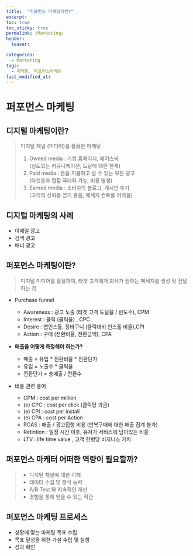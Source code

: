```yaml
---
title:  "퍼포먼스 마케팅이란?"
excerpt: 
toc: true
toc_sticky: true
permalink: /Marketing/
header:
  teaser: 

categories:
  - Marketing
tags:
  - 마케팅, 퍼포먼스마케팅
last_modified_at: 
---
```


# 퍼포먼스 마케팅

## 디지털 마케팅이란?  
> 디지털 채널 (미디어)를 활용한 마케팅 
> 1. Owned media : 기업 홈페이지, 페이스북   
>    (심도있는 커뮤니케이션, 도달에 대한 한계)
> 2. Paid media : 돈을 지불하고 살 수 있는 모든 광고   
>    (타겟층과 접점 극대화 가능, 비용 발생)
> 3. Earned media : 소비자의 블로그, 게시판 후기  
>    (고객의 신뢰를 얻기 좋음, 메세지 컨트롤 어려움)  

## 디지털 마케팅의 사례 

- 이메일 광고 
- 검색 광고 
- 배너 광고 

## 퍼포먼스 마케팅이란? 
> 디지털 미디어를 활용하여, 타겟 고객에게 회사가 원하는 메세지를 생성 및 전달하는 것 

- Purchase funnel  
  - Awareness : 광고 노출 (타겟 고객 도달율 / 빈도수), CPM
  - Interest : 클릭 (클릭율) , CPC
  - Desire : 앱인스톨, 장바구니 (클릭대비 인스톨 비율),CPI 
  - Action : 구매 (전환비율, 전환금액), CPA 
    


- **매출을 어떻게 측정해야 하는가?** 
  - 매출 = 유입 * 전환비율 * 전환단가 
  - 유입 = 노출수 * 클릭율
  - 전환단가 = 총매출 / 전환수 

- 비용 관련 용어 
  - CPM : cost per million 
  - (e) CPC : cost per click (클릭당 과금)
  - (e) CPI : cost per install 
  - (e) CPA : cost per Action 
  - ROAS : 매출 / 광고집행 비용 (반복구매에 대한 매출 집계 불가)
  - Retintion : 일정 시간 이후, 유저가 서비스에 남아있는 비율 
  - LTV : life time value , 고객 한병당 비지니스 가치 


## 퍼포먼스 마케터 어떠한 역량이 필요할까? 
> - 디지털 채널에 대한 이해 
> - 데이터 수집 및 분석 능력 
> - A/B Test 와 지속적인 개선 
> - 경험을 통해 얻을 수 있는 직관 

## 퍼포먼스 마케팅 프로세스 
- 상황에 맞는 마케팅 목표 수립 
- 목표 달성을 위한 가설 수립 및 실행 
- 성과 확인 



